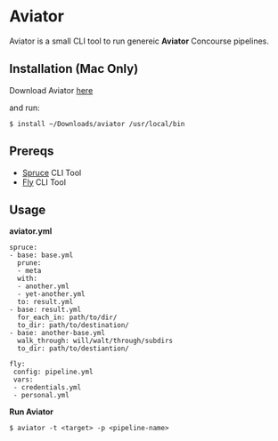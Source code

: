 # Aviator

Aviator is a small CLI tool to run genereic **Aviator** Concourse pipelines.

## Installation (Mac Only)

Download Aviator [here](https://ibm.box.com/s/hoz7v6x9tlx1yothmrwox90wa94ezhu8)

and run:

```
$ install ~/Downloads/aviator /usr/local/bin  
```

## Prereqs

- [Spruce](https://github.com/geofffranks/spruce) CLI Tool
- [Fly](https://github.com/concourse/fly) CLI Tool

## Usage

**aviator.yml**

```
spruce:
- base: base.yml
  prune:
  - meta
  with:
  - another.yml
  - yet-another.yml
  to: result.yml
- base: result.yml
  for_each_in: path/to/dir/
  to_dir: path/to/destination/
- base: another-base.yml
  walk_through: will/walt/through/subdirs
  to_dir: path/to/destiantion/

fly:
 config: pipeline.yml
 vars:
 - credentials.yml
 - personal.yml
```

**Run Aviator**

```
$ aviator -t <target> -p <pipeline-name>
```
